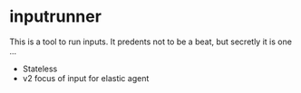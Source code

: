 # inputrunner

This is a tool to run inputs. It predents not to be a beat, but secretly it is one ...

* Stateless
* v2 focus of input for elastic agent